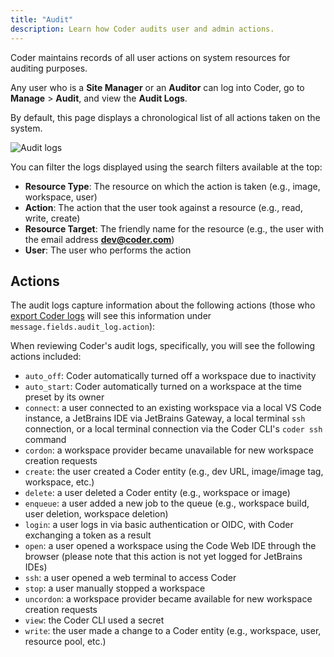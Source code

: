 ```yaml
---
title: "Audit"
description: Learn how Coder audits user and admin actions.
---
```


Coder maintains records of all user actions on system resources for auditing
purposes.

Any user who is a **Site Manager** or an **Auditor** can log into Coder, go to
**Manage** > **Audit**, and view the **Audit Logs**.

By default, this page displays a chronological list of all actions taken on the
system.

![Audit logs](../assets/admin/audit-log.png)

You can filter the logs displayed using the search filters available at the top:

- **Resource Type**: The resource on which the action is taken (e.g., image,
  workspace, user)
- **Action**: The action that the user took against a resource (e.g., read,
  write, create)
- **Resource Target**: The friendly name for the resource (e.g., the user with
  the email address **dev@coder.com**)
- **User**: The user who performs the action

## Actions

The audit logs capture information about the following actions (those who
[export Coder logs](../guides/admin/logging.md) will see this information under
`message.fields.audit_log.action`):

When reviewing Coder's audit logs, specifically, you will see the following
actions included:

- `auto_off`: Coder automatically turned off a workspace due to inactivity
- `auto_start`: Coder automatically turned on a workspace at the time preset by
  its owner
- `connect`: a user connected to an existing workspace via a local VS Code
  instance, a JetBrains IDE via JetBrains Gateway, a local terminal `ssh`
  connection, or a local terminal connection via the Coder CLI's `coder ssh`
  command
- `cordon`: a workspace provider became unavailable for new workspace creation
  requests
- `create`: the user created a Coder entity (e.g., dev URL, image/image tag,
  workspace, etc.)
- `delete`: a user deleted a Coder entity (e.g., workspace or image)
- `enqueue`: a user added a new job to the queue (e.g., workspace build, user
  deletion, workspace deletion)
- `login`: a user logs in via basic authentication or OIDC, with Coder
  exchanging a token as a result
- `open`: a user opened a workspace using the Code Web IDE through the browser
  (please note that this action is not yet logged for JetBrains IDEs)
- `ssh`: a user opened a web terminal to access Coder
- `stop`: a user manually stopped a workspace
- `uncordon`: a workspace provider became available for new workspace creation
  requests
- `view`: the Coder CLI used a secret
- `write`: the user made a change to a Coder entity (e.g., workspace, user,
  resource pool, etc.)
